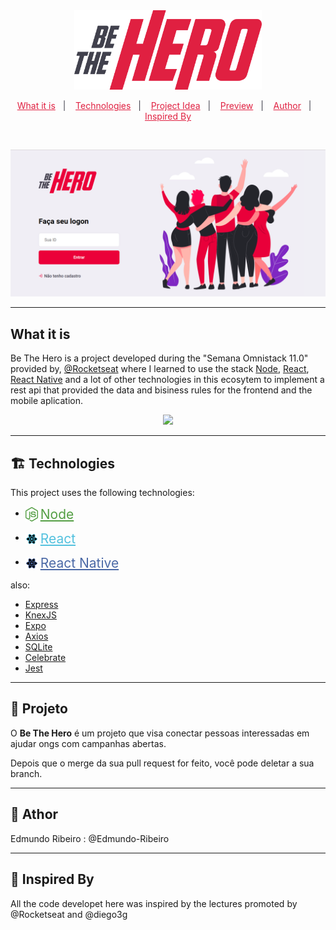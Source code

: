 <div align="center">
<img width = 300 src = "./Img/logo.svg" />
</div>
<style>
img + a {
    text-weight: bold;
    font-size:1.5em;
    vertical-align: middle;
}
p.menu a{
    color:#e02041;    
}
p.menu {
    color: #41414D;
    align: center;
}
img.icon{
    width: 20px;
    vertical-align: middle;
}

</style>

<p class="menu" align = "center">
  <a  href="#what-it-is">What it is</a>&nbsp;&nbsp;&nbsp;|&nbsp;&nbsp;&nbsp;
  <a href="#technologies">Technologies</a>&nbsp;&nbsp;&nbsp;|&nbsp;&nbsp;&nbsp;
  <a href="#project-idea">Project Idea</a>&nbsp;&nbsp;&nbsp;|&nbsp;&nbsp;&nbsp;
  <a href="#author">Preview</a>&nbsp;&nbsp;&nbsp;|&nbsp;&nbsp;&nbsp;
  <a href="#author">Author</a>&nbsp;&nbsp;&nbsp;|&nbsp;&nbsp;&nbsp;
  <a href="#inspired-by">Inspired By</a>
</p>

<br>

![]( ./Img/preview-main-page.png)

---

## What it is
Be The Hero is a project developed during the "Semana Omnistack 11.0" provided by, <span id="rocket">[@Rocketseat](https://github.com/Rocketseat)</span> where I learned to use the stack [Node](https://nodejs.org/en/), [React](https://reactjs.org/), [React Native](https://reactnative.dev/) and a lot of other technologies in this ecosytem to implement a rest api that provided the data and bisiness rules for the frontend and the mobile aplication.

<div align="center">
<img width = 300 src = "https://rocketseat.com.br/static/images/week/logo.svg" />
</div>

---


## :building_construction: Technologies

This project uses the following technologies:

-   <img class = "icon" src = ./Img/nodejs-logo.svg 
    /> 
    <a style="color:#539E43;" href="https://nodejs.org/en/">Node
    </a>

-   <img class = "icon" src = ./Img/react-logo.svg 
    /> 
    <a style="color:#53C1DE;" href="https://reactjs.org">React
    </a>

-   <img class = "icon" src = ./Img/react-native-logo.svg 
    /> 
    <a style="color:#4b69a6" href="https://facebook.github.io/react-native/">React Native
    </a>
    
also: 
  - [Express](https://expressjs.com/pt-br/)
  - [KnexJS](http://knexjs.org/)
  - [Expo](https://expo.io/)
  - [Axios](https://github.com/axios/axios)
  - [SQLite](https://www.sqlite.org/index.html)
  - [Celebrate](https://www.npmjs.com/package/celebrate)
  - [Jest](https://jestjs.io/)

---
## :rocket: Projeto

O **Be The Hero** é um projeto que visa conectar pessoas interessadas em ajudar ongs com campanhas abertas.


Depois que o merge da sua pull request for feito, você pode deletar a sua branch.

---

## :bust_in_silhouette: Athor
Edmundo Ribeiro : @Edmundo-Ribeiro

---

## :busts_in_silhouette: Inspired By

All the code developet here was inspired by the lectures promoted by @Rocketseat and @diego3g